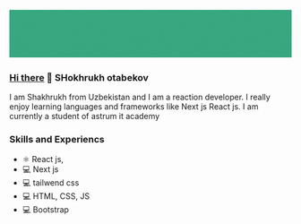 ![developer](https://github.com/otabekovshoxruh/otabekovshoxruh/blob/main/gitt%20hub%20bunerr.gif)

### <a href="https://www.instagram.com/">Hi there</a>  👋 SHokhrukh otabekov

I am Shakhrukh from Uzbekistan and I am a reaction developer. I really enjoy learning languages and frameworks like Next js React js. I am currently a student of astrum it academy	

### Skills and Experiencs

* ⚛️ React js,
* 💻 Next js
* 💻 tailwend css
* 💻 HTML, CSS, JS 
* 💻 Bootstrap
 



